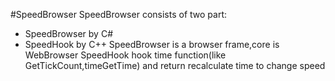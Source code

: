 #SpeedBrowser
SpeedBrowser consists of two part:
- SpeedBrowser by C#
- SpeedHook by C++
SpeedBrowser is a browser frame,core is WebBrowser
SpeedHook hook time function(like GetTickCount,timeGetTime) and return recalculate time to change speed